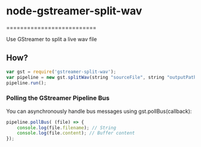 # node-gstreamer-split-wav
==========================

Use GStreamer to split a live wav file

## How?

```javascript
var gst = require('gstreamer-split-wav');
var pipeline = new gst.splitWav(string "sourceFile", string "outputPath", bool keepTimestamp, bool keepFiles);
pipeline.run();
```

### Polling the GStreamer Pipeline Bus

You can asynchronously handle bus messages using gst.pollBus(callback):

```javascript
pipeline.pollBus( (file) => {
	console.log(file.filename); // String
	console.log(file.content); // Buffer content
});
```
